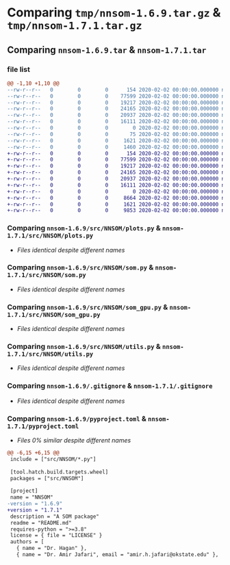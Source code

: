 # Comparing `tmp/nnsom-1.6.9.tar.gz` & `tmp/nnsom-1.7.1.tar.gz`

## Comparing `nnsom-1.6.9.tar` & `nnsom-1.7.1.tar`

### file list

```diff
@@ -1,10 +1,10 @@
--rw-r--r--   0        0        0      154 2020-02-02 00:00:00.000000 nnsom-1.6.9/src/NNSOM/__init__.py
--rw-r--r--   0        0        0    77599 2020-02-02 00:00:00.000000 nnsom-1.6.9/src/NNSOM/plots.py
--rw-r--r--   0        0        0    19217 2020-02-02 00:00:00.000000 nnsom-1.6.9/src/NNSOM/som.py
--rw-r--r--   0        0        0    24165 2020-02-02 00:00:00.000000 nnsom-1.6.9/src/NNSOM/som_gpu.py
--rw-r--r--   0        0        0    20937 2020-02-02 00:00:00.000000 nnsom-1.6.9/src/NNSOM/utils.py
--rw-r--r--   0        0        0    16111 2020-02-02 00:00:00.000000 nnsom-1.6.9/.gitignore
--rw-r--r--   0        0        0        0 2020-02-02 00:00:00.000000 nnsom-1.6.9/LICENSE
--rw-r--r--   0        0        0       75 2020-02-02 00:00:00.000000 nnsom-1.6.9/README.md
--rw-r--r--   0        0        0     1621 2020-02-02 00:00:00.000000 nnsom-1.6.9/pyproject.toml
--rw-r--r--   0        0        0     1460 2020-02-02 00:00:00.000000 nnsom-1.6.9/PKG-INFO
+-rw-r--r--   0        0        0      154 2020-02-02 00:00:00.000000 nnsom-1.7.1/src/NNSOM/__init__.py
+-rw-r--r--   0        0        0    77599 2020-02-02 00:00:00.000000 nnsom-1.7.1/src/NNSOM/plots.py
+-rw-r--r--   0        0        0    19217 2020-02-02 00:00:00.000000 nnsom-1.7.1/src/NNSOM/som.py
+-rw-r--r--   0        0        0    24165 2020-02-02 00:00:00.000000 nnsom-1.7.1/src/NNSOM/som_gpu.py
+-rw-r--r--   0        0        0    20937 2020-02-02 00:00:00.000000 nnsom-1.7.1/src/NNSOM/utils.py
+-rw-r--r--   0        0        0    16111 2020-02-02 00:00:00.000000 nnsom-1.7.1/.gitignore
+-rw-r--r--   0        0        0        0 2020-02-02 00:00:00.000000 nnsom-1.7.1/LICENSE
+-rw-r--r--   0        0        0     8664 2020-02-02 00:00:00.000000 nnsom-1.7.1/README.md
+-rw-r--r--   0        0        0     1621 2020-02-02 00:00:00.000000 nnsom-1.7.1/pyproject.toml
+-rw-r--r--   0        0        0     9853 2020-02-02 00:00:00.000000 nnsom-1.7.1/PKG-INFO
```

### Comparing `nnsom-1.6.9/src/NNSOM/plots.py` & `nnsom-1.7.1/src/NNSOM/plots.py`

 * *Files identical despite different names*

### Comparing `nnsom-1.6.9/src/NNSOM/som.py` & `nnsom-1.7.1/src/NNSOM/som.py`

 * *Files identical despite different names*

### Comparing `nnsom-1.6.9/src/NNSOM/som_gpu.py` & `nnsom-1.7.1/src/NNSOM/som_gpu.py`

 * *Files identical despite different names*

### Comparing `nnsom-1.6.9/src/NNSOM/utils.py` & `nnsom-1.7.1/src/NNSOM/utils.py`

 * *Files identical despite different names*

### Comparing `nnsom-1.6.9/.gitignore` & `nnsom-1.7.1/.gitignore`

 * *Files identical despite different names*

### Comparing `nnsom-1.6.9/pyproject.toml` & `nnsom-1.7.1/pyproject.toml`

 * *Files 0% similar despite different names*

```diff
@@ -6,15 +6,15 @@
 include = ["src/NNSOM/*.py"]
 
 [tool.hatch.build.targets.wheel]
 packages = ["src/NNSOM"]
 
 [project]
 name = "NNSOM"
-version = "1.6.9"
+version = "1.7.1"
 description = "A SOM package"
 readme = "README.md"
 requires-python = ">=3.8"
 license = { file = "LICENSE" }
 authors = [
   { name = "Dr. Hagan" },
   { name = "Dr. Amir Jafari", email = "amir.h.jafari@okstate.edu" },
```

